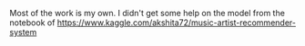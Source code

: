 Most of the work is my own.
I didn't get some help on the model from the notebook of https://www.kaggle.com/akshita72/music-artist-recommender-system